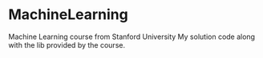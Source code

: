 # MachineLearning
Machine Learning course from Stanford University
My solution code along with the lib provided by the course.
